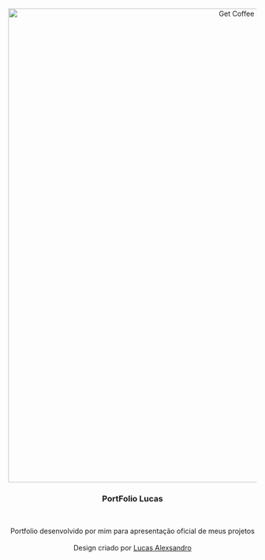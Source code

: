 <br />
<p align="center">
    <img src="https://i.imgur.com/Lnn09o2.png" alt="Get Coffee Design" width="960">

  <h3 align="center">PortFolio Lucas</h3>
 <br />
  <p align="center">
     Portfolio desenvolvido por mim para apresentação oficial de meus projetos
       <br />
    <br />
    Design criado por <a href="https://www.linkedin.com/in/lucasalexsandro/">Lucas Alexsandro</a>

  </p>
</p>




